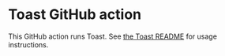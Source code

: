 # Toast GitHub action

This GitHub action runs Toast. See [the Toast README](https://github.com/stepchowfun/toast#running-toast-in-ci) for usage instructions.
